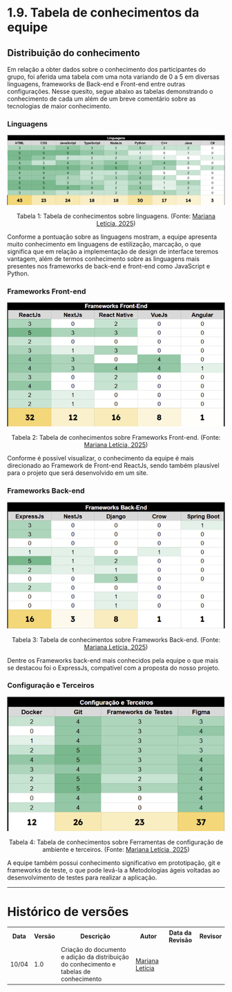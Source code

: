 # 1.9. Tabela de conhecimentos da equipe

## Distribuição do conhecimento

Em relação a obter dados sobre o conhecimento dos participantes do grupo, foi aferida uma tabela com uma nota variando de 0 a 5 em diversas linguagens, frameworks de Back-end e Front-end entre outras configurações. Nesse quesito, segue abaixo as tabelas demonstrando o conhecimento de cada um além de um breve comentário sobre as tecnologias de maior conhecimento.

### Linguagens

<center>

![linguagens](./../Base/assets/tabela-linguagem.png)

<p>Tabela 1: Tabela de conhecimentos sobre linguagens. (Fonte: <a href="https://github.com/Marianannn">Mariana Letícia, 2025</a>)</p>



</center>

Conforme a pontuação sobre as linguagens mostram, a equipe apresenta muito conhecimento em linguagens de estilização, marcação, o que significa que em relação a implementação de design de interface teremos vantagem, além de termos conhecimento sobre as linguagens mais presentes nos frameworks de back-end e front-end como JavaScript e Python.


### Frameworks Front-end

<center>

![framework front](./../Base/assets/framework-front.png)

<p>Tabela 2: Tabela de conhecimentos sobre Frameworks Front-end. (Fonte: <a href="https://github.com/Marianannn">Mariana Letícia, 2025</a>)</p>

</center>

Conforme é possível visualizar, o conhecimento da equipe é mais direcionado ao Framework de Front-end ReactJs, sendo também plausível para o projeto que será desenvolvido em um site.

### Frameworks Back-end

<center>

![framework back](./../Base/assets/framework-back.png)

<p>Tabela 3: Tabela de conhecimentos sobre Frameworks Back-end. (Fonte: <a href="https://github.com/Marianannn">Mariana Letícia, 2025</a>)</p>

</center>   

Dentre os Frameworks back-end mais conhecidos pela equipe o que mais se destacou foi o ExpressJs, compatível com a proposta do nosso projeto.

### Configuração e Terceiros

<center>

![configuração e terceiros](./../Base/assets/configuracao-terceiros.png)

<p>Tabela 4: Tabela de conhecimentos sobre Ferramentas de configuração de ambiente e terceiros. (Fonte: <a href="https://github.com/Marianannn">Mariana Letícia, 2025</a>)</p>

</center>

A equipe também possui conhecimento significativo em prototipação, git e frameworks de teste, o que pode levá-la a Metodologias ágeis voltadas ao desenvolvimento de testes para realizar a aplicação.

---

# Histórico de versões

<div align="center">
    <table>
        <tr>
            <th>Data</th>
            <th>Versão</th>
            <th>Descrição</th>
            <th>Autor</th>
            <th>Data da Revisão</th>
            <th>Revisor</th>
        </tr>
        <tr>
            <td>10/04</td>
            <td>1.0</td>
            <td>Criação do documento e adição da distribuição do conhecimento e tabelas de conhecimento</td>
            <td><a href="https://github.com/Marianannn">Mariana Letícia</a></td>
            <td></td>
            <td><a</a></td>
        </tr>
    </table>
</div>